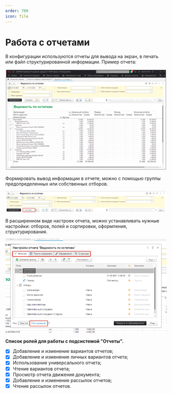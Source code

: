 ```yaml
---
order: 700
icon: file
---
```


# Работа с отчетами

В конфигурации используются отчеты для вывода на экран, в печать или файл структурированной информации. Пример отчета:

![01_РаботаСОтчетами](static/01_РаботаСОтчетами.png)

Формировать вывод информации в отчете, можно с помощью группы предопределенных или собственных отборов.

![02_РаботаСОтчетами](static/02_РаботаСОтчетами.png)

В расширенном виде настроек отчета, можно устанавливать нужные настройки: отборов, полей и сортировки, оформления, структурирования.

![03_РаботаСОтчетами](static/03_РаботаСОтчетами.png)


**Список ролей для работы с подсистемой "Отчеты".**
* [x] Добавление и изменение вариантов отчетов;
* [x] Добавление и изменение личных вариантов отчета;
* [x] Использование универсального отчета;
* [x] Чтение вариантов отчета;
* [x] Просмотр отчета движения документа;
* [x] Добавление и изменение рассылок отчетов;
* [x] Чтение рассылок отчетов.
